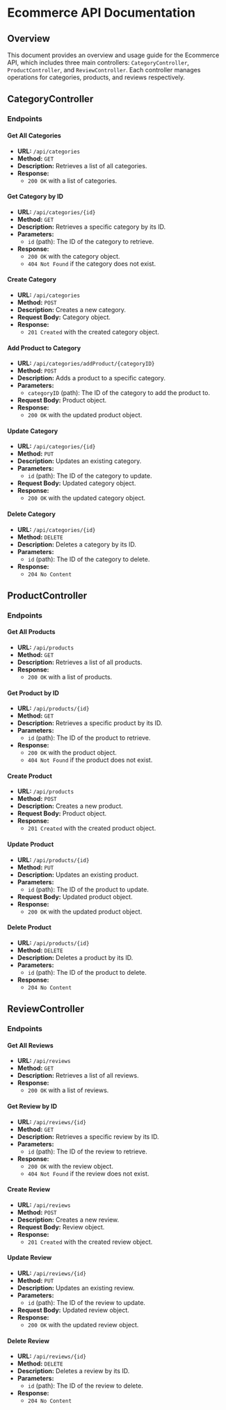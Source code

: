 # Ecommerce API Documentation

## Overview
This document provides an overview and usage guide for the Ecommerce API, which includes three main controllers: `CategoryController`, `ProductController`, and `ReviewController`. Each controller manages operations for categories, products, and reviews respectively.

## CategoryController

### Endpoints

#### Get All Categories
- **URL:** `/api/categories`
- **Method:** `GET`
- **Description:** Retrieves a list of all categories.
- **Response:**
  - `200 OK` with a list of categories.

#### Get Category by ID
- **URL:** `/api/categories/{id}`
- **Method:** `GET`
- **Description:** Retrieves a specific category by its ID.
- **Parameters:**
  - `id` (path): The ID of the category to retrieve.
- **Response:**
  - `200 OK` with the category object.
  - `404 Not Found` if the category does not exist.

#### Create Category
- **URL:** `/api/categories`
- **Method:** `POST`
- **Description:** Creates a new category.
- **Request Body:** Category object.
- **Response:**
  - `201 Created` with the created category object.

#### Add Product to Category
- **URL:** `/api/categories/addProduct/{categoryID}`
- **Method:** `POST`
- **Description:** Adds a product to a specific category.
- **Parameters:**
  - `categoryID` (path): The ID of the category to add the product to.
- **Request Body:** Product object.
- **Response:**
  - `200 OK` with the updated product object.

#### Update Category
- **URL:** `/api/categories/{id}`
- **Method:** `PUT`
- **Description:** Updates an existing category.
- **Parameters:**
  - `id` (path): The ID of the category to update.
- **Request Body:** Updated category object.
- **Response:**
  - `200 OK` with the updated category object.

#### Delete Category
- **URL:** `/api/categories/{id}`
- **Method:** `DELETE`
- **Description:** Deletes a category by its ID.
- **Parameters:**
  - `id` (path): The ID of the category to delete.
- **Response:**
  - `204 No Content`

## ProductController

### Endpoints

#### Get All Products
- **URL:** `/api/products`
- **Method:** `GET`
- **Description:** Retrieves a list of all products.
- **Response:**
  - `200 OK` with a list of products.

#### Get Product by ID
- **URL:** `/api/products/{id}`
- **Method:** `GET`
- **Description:** Retrieves a specific product by its ID.
- **Parameters:**
  - `id` (path): The ID of the product to retrieve.
- **Response:**
  - `200 OK` with the product object.
  - `404 Not Found` if the product does not exist.

#### Create Product
- **URL:** `/api/products`
- **Method:** `POST`
- **Description:** Creates a new product.
- **Request Body:** Product object.
- **Response:**
  - `201 Created` with the created product object.

#### Update Product
- **URL:** `/api/products/{id}`
- **Method:** `PUT`
- **Description:** Updates an existing product.
- **Parameters:**
  - `id` (path): The ID of the product to update.
- **Request Body:** Updated product object.
- **Response:**
  - `200 OK` with the updated product object.

#### Delete Product
- **URL:** `/api/products/{id}`
- **Method:** `DELETE`
- **Description:** Deletes a product by its ID.
- **Parameters:**
  - `id` (path): The ID of the product to delete.
- **Response:**
  - `204 No Content`

## ReviewController

### Endpoints

#### Get All Reviews
- **URL:** `/api/reviews`
- **Method:** `GET`
- **Description:** Retrieves a list of all reviews.
- **Response:**
  - `200 OK` with a list of reviews.

#### Get Review by ID
- **URL:** `/api/reviews/{id}`
- **Method:** `GET`
- **Description:** Retrieves a specific review by its ID.
- **Parameters:**
  - `id` (path): The ID of the review to retrieve.
- **Response:**
  - `200 OK` with the review object.
  - `404 Not Found` if the review does not exist.

#### Create Review
- **URL:** `/api/reviews`
- **Method:** `POST`
- **Description:** Creates a new review.
- **Request Body:** Review object.
- **Response:**
  - `201 Created` with the created review object.

#### Update Review
- **URL:** `/api/reviews/{id}`
- **Method:** `PUT`
- **Description:** Updates an existing review.
- **Parameters:**
  - `id` (path): The ID of the review to update.
- **Request Body:** Updated review object.
- **Response:**
  - `200 OK` with the updated review object.

#### Delete Review
- **URL:** `/api/reviews/{id}`
- **Method:** `DELETE`
- **Description:** Deletes a review by its ID.
- **Parameters:**
  - `id` (path): The ID of the review to delete.
- **Response:**
  - `204 No Content`
